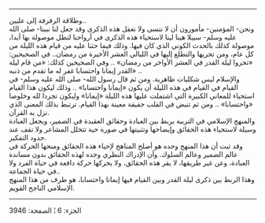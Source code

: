 ------------------------------------------------------------------------

وطلاقة الرفرفة إلى عليين..  
ونحن- المؤمنين- مأمورون أن لا ننسى ولا نغفل هذه الذكرى وقد جعل لنا
نبينا- صلى الله عليه وسلم- سبيلا هينا لينا لاستحياء هذه الذكرى في
أرواحنا لتظل موصولة بها أبدا، موصولة كذلك بالحدث الكوني الذي كان فيها.
وذلك فيما حثنا عليه من قيام هذه الليلة من كل عام، ومن تحريها والتطلع
إليها في الليالي العشر الأخيرة من رمضان.. في الصحيحين: «تحروا ليلة القدر
في العشر الأواخر من رمضان» .. وفي الصحيحين كذلك: «من قام ليلة القدر
إيمانا واحتسابا غفر له ما تقدم من ذنبه» ..  
والإسلام ليس شكليات ظاهرية. ومن ثم قال رسول الله- صلى الله عليه وسلم- في
القيام في القيام في هذه الليلة أن يكون «إيمانا واحتسابا» .. وذلك ليكون
هذا القيام استحياء للمعاني الكبيرة التي اشتملت عليها هذه الليلة «إيمانا»
وليكون تجردا لله وخلوصا «واحتسابا» .. ومن ثم تنبض في القلب حقيقة معينة
بهذا القيام. ترتبط بذلك المعنى الذي نزل به القرآن.  
والمنهج الإسلامي في التربية يربط بين العبادة وحقائق العقيدة في الضمير،
ويجعل العبادة وسيلة لاستحياء هذه الحقائق وإيضاحها وتثبيتها في صورة حية
تتخلل المشاعر ولا تقف عند حدود التفكير.  
وقد ثبت أن هذا المنهج وحده هو أصلح المناهج لإحياء هذه الحقائق ومنحها
الحركة في عالم الضمير وعالم السلوك. وأن الإدراك النظري وحده لهذه الحقائق
بدون مساندة العبادة، وعن غير طريقها، لا يقر هذه الحقائق، ولا يحركها حركة
دافعة في حياة الفرد ولا في حياة الجماعة..  
وهذا الربط بين ذكرى ليلة القدر وبين القيام فيها إيمانا واحتسابا، هو طرف
من هذا المنهج الإسلامي الناجح القويم.

------------------------------------------------------------------------

الجزء: 6 ¦ الصفحة: 3946
